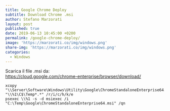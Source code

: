 ```yaml
---
title: Google Chrome Deploy
subtitle: Download Chrome .msi
author: Stefano Marzorati
layout: post
published: true
date: 2019-06-13 10:45:00 +0200
permalink: /google-chrome-deploy/
image: 'https://marzorati.co/img/windows.png'
share-img: 'https://marzorati.co/img/windows.png'
categories:
  - Windows
---
```

Scarica il file .msi da:  
<a href="https://cloud.google.com/chrome-enterprise/browser/download/" target="_blank">https://cloud.google.com/chrome-enterprise/browser/download/</a>

	xcopy "\\Server\Software\Windows\Utility\Google\ChromeStandaloneEnterprise64.msi" "\\%1\C$\Temp*.*" /r/i/c/h/k/e   
	psexec \\%1 -s -d msiexec /i  "C:\Temp\Google\ChromeStandaloneEnterprise64.msi" /qn